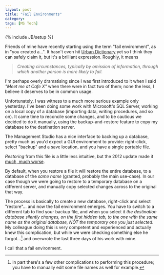```yaml
---
layout: post
title: "Fail Environments"
category: 
tags: [MS Tech]
---
```

{% include JB/setup %}

Friends of mine have recently starting using the term "fail
environment", as in "you created a...".  It hasn't even hit
[Urban Dictionary](http://www.urbandictionary.com/) yet so I think
they can safely claim it, but it's a brilliant expression.  Roughly,
it means

> *Creating circumstances, typically by omission of information,
> through which another person is more likely to fail.*

I'm perhaps overly dramatising since I was first introduced to it when
I said *"Meet me at Cafe X"* when there were in fact two of them; none
the less, I believe it deserves to be in common usage.

Unfortunately, I was witness to a much more serious example only
yesterday.  I've been doing some work with Microsoft's SQL Server,
working on a local copy of a database (importing data, writing
procedures, and so on).  It came time to reconcile some changes, and
to be cautious we decided to do it manually, using the
backup-and-restore feature to copy my database to the destination
server.

The Management Studio has a nice interface to backing up a database,
pretty much as you'd expect a GUI environment to provide: right-click,
select "backup" and a save location, and you have a single portable
file.

*Restoring* from this file is a little less intuitive, but the 2012
update made it
[much, much worse](http://connect.microsoft.com/SQLServer/feedback/details/779190/sql-server-2012-ssms-silently-overwrites-db-name-and-can-cause-accidental-overwrites-and-data-loss).

By default, when you restore a file it will restore the entire
database, to a database of the *same name* (granted, probably the main
use-case).  In our case though we were going to restore to a temporary
database on a different server, and manually copy selected changes
across to the original that way.

The process is basically to create a new database, right-click and
select "restore"... and now the fail environment emerges.  You have to
switch to a different tab to find your backup file, and when you
select it *the destination database silently changes, on the first
hidden tab, to the one with the same name as the original database,
NOT the temporary one you just selected*.  My colleague doing this is
very competent and experienced and actually knew this complication,
but while we were checking something else he forgot...[^1] and overwrote
the last three days of his work with mine.

I call that a fail environment.

[^1]: In part there's a few other complications to performing this
    procedure; you have to manually edit some file names as well for
    example.
